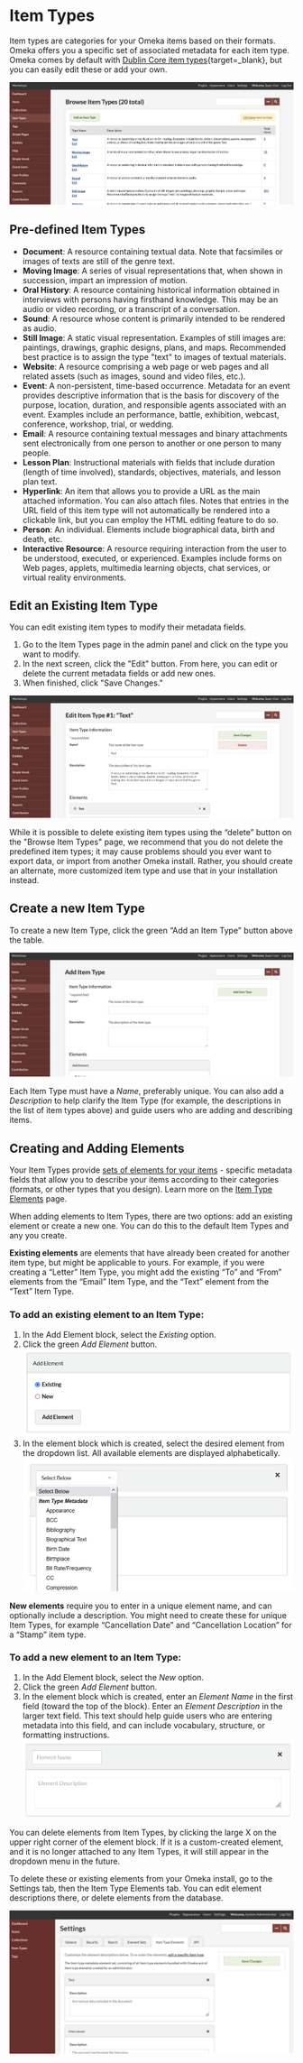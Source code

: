 # Item Types

Item types are categories for your Omeka items based on their formats. Omeka offers you a specific set of associated metadata for each item type. Omeka comes by default with [Dublin Core item types](https://www.dublincore.org/specifications/dublin-core/dcmi-terms/#section-7){target=_blank}, but you can easily edit these or add your own.

![The item types browse view](../doc_files/itemTypeBrowse.png "The item types browse view")

Pre-defined Item Types
---------------------------------------------------------

-   **Document**: A resource containing textual data. Note that facsimiles or images of texts are still of the genre text.
-   **Moving Image**: A series of visual representations that, when shown in succession, impart an impression of motion.
-   **Oral History**: A resource containing historical information obtained in interviews with persons having firsthand knowledge. This may be an audio or video recording, or a transcript of a conversation. 
-   **Sound**: A resource whose content is primarily intended to be rendered as audio.
-   **Still Image**: A static visual representation. Examples of still images are: paintings, drawings, graphic designs, plans, and maps. Recommended best practice is to assign the type "text" to images of textual materials.
-   **Website**: A resource comprising a web page or web pages and all related assets (such as images, sound and video files, etc.).
-   **Event**: A non-persistent, time-based occurrence. Metadata for an event provides descriptive information that is the basis for discovery of the purpose, location, duration, and responsible agents associated with an event. Examples include an performance, battle, exhibition, webcast, conference, workshop, trial, or wedding.
-   **Email**: A resource containing textual messages and binary attachments sent electronically from one person to another or one person to many people.
-   **Lesson Plan**: Instructional materials with fields that include duration (length of time involved), standards, objectives, materials, and lesson plan text.
-   **Hyperlink**: An item that allows you to provide a URL as the main attached information. You can also attach files. Notes that entries in the URL field of this item type will not automatically be rendered into a clickable link, but you can employ the HTML editing feature to do so.
-   **Person**: An individual. Elements include biographical data, birth and death, etc.
-   **Interactive Resource**: A resource requiring interaction from the user to be understood, executed, or experienced. Examples include forms on Web pages, applets, multimedia learning objects, chat services, or virtual reality environments.

Edit an Existing Item Type 
---------------------------------------------------------------
You can edit existing item types to modify their metadata fields.

1.  Go to the Item Types page in the admin panel and click on the type you want to modify.
2.  In the next screen, click the "Edit" button. From here, you can edit or delete the current metadata fields or add new ones.
3.  When finished, click "Save Changes."

![Editing the Item Type “Text”](../doc_files/itemTypeEdit.png "Editing the Item Type “Text”")

While it is possible to delete existing item types using the “delete” button on the "Browse Item Types" page, we recommend that you do not delete the predefined item types; it may cause problems should you ever want to export data, or import from another Omeka install. Rather, you should create an alternate, more customized item type and use that in your installation instead.

Create a new Item Type
--------------------------------------------------------------
To create a new Item Type, click the green “Add an Item Type" button above the table.

![Add Item Type basic view](../doc_files/itemTypeAdd.png "Add Item Type basic view")

Each Item Type must have a *Name*, preferably unique. You can also add a *Description* to help clarify the Item Type (for example, the descriptions in the list of item types above) and guide users who are adding and describing items.

## Creating and Adding Elements

Your Item Types provide [sets of elements for your items](../Admin/Settings/Item_Type_Elements.md) - specific metadata fields that allow you to describe your items according to their categories (formats, or other types that you design). Learn more on the [Item Type Elements](../Admin/Settings/Item_Type_Elements.md) page.

When adding elements to Item Types, there are two options: add an existing element or create a new one. You can do this to the default Item Types and any you create.

**Existing elements** are elements that have already been created for another item type, but might be applicable to yours. For example, if you were creating a “Letter” Item Type, you might add the existing “To” and “From” elements from the “Email” Item Type, and the “Text” element from the “Text” Item Type.

### To add an existing element to an Item Type: 

1. In the Add Element block, select the *Existing* option.
1. Click the green *Add Element* button.
![Add element block](../doc_files/itemTypeAddElm.png "Add element block")
1. In the element block which is created, select the desired element from the dropdown list. All available elements are displayed alphabetically.
![Element block with dropdown list opened](../doc_files/itemTypeExistElm.png "Element block with dropdown list opened")

**New elements** require you to enter in a unique element name, and can optionally include a description. You might need to create these for unique Item Types, for example “Cancellation Date” and “Cancellation Location” for a “Stamp” item type.

<!--- note that elements can be created with a duplicate name, and the page can be saved, but that new element will disappear when the page is reloaded (or you go to view item type elements in the settings. there's no warning or error, it just appears to save and then doesn't. may want to change this in the code instead of just explaining it here. --->

### To add a new element to an Item Type:

1. In the Add Element block, select the *New* option.
1. Click the green *Add Element* button.
1. In the element block which is created, enter an *Element Name* in the first field (toward the top of the block). Enter an *Element Description* in the larger text field. This text should help guide users who are entering metadata into this field, and can include vocabulary, structure, or formatting instructions.
![New element block with no input](../doc_files/itemTypeNewElm.png "New element block with no input")

You can delete elements from Item Types, by clicking the large X on the upper right corner of the element block. If it is a custom-created element, and it is no longer attached to any Item Types, it will still appear in the dropdown menu in the future. 

To delete these or existing elements from your Omeka install, go to the Settings tab, then the Item Type Elements tab. You can edit element descriptions there, or delete elements from the database.

![New element block with no input](../doc_files/itemTypeElmTab.png "New element block with no input")
